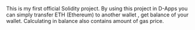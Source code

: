 This is my first official Solidity project.
By using this project in D-Apps you can simply transfer ETH (Ethereum) to another wallet , get balance of your wallet.
Calculating in balance also contains amount of gas price.
